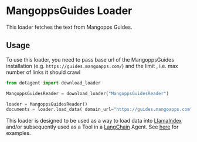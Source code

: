 # MangoppsGuides Loader

This loader fetches the text from Mangopps Guides.

## Usage

To use this loader, you need to pass base url of the MangoppsGuides installation (e.g. `https://guides.mangoapps.com/`) and the limit , i.e. max number of links it should crawl

```python
from dotagent import download_loader

MangoppsGuidesReader = download_loader("MangoppsGuidesReader")

loader = MangoppsGuidesReader()
documents = loader.load_data( domain_url="https://guides.mangoapps.com", limit=1 )
```

This loader is designed to be used as a way to load data into [LlamaIndex](https://github.com/jerryjliu/gpt_index/tree/main/gpt_index) and/or subsequently used as a Tool in a [LangChain](https://github.com/hwchase17/langchain) Agent. See [here](https://github.com/emptycrown/llama-hub/tree/main) for examples.
